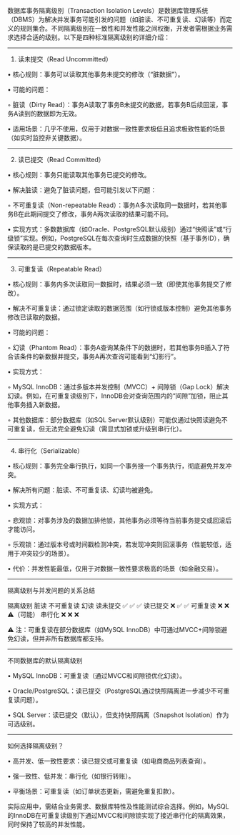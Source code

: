 数据库事务隔离级别（Transaction Isolation Levels）是数据库管理系统（DBMS）为解决并发事务可能引发的问题（如脏读、不可重复读、幻读等）而定义的规则集合。不同隔离级别在一致性和并发性能之间权衡，开发者需根据业务需求选择合适的级别。以下是四种标准隔离级别的详细介绍：


------

1. 读未提交（Read Uncommitted）

• 核心规则：事务可以读取其他事务未提交的修改（“脏数据”）。

• 可能的问题：

  ◦ 脏读（Dirty Read）：事务A读取了事务B未提交的数据，若事务B后续回滚，事务A读到的数据即为无效。

• 适用场景：几乎不使用，仅用于对数据一致性要求极低且追求极致性能的场景（如实时监控非关键数据）。


------

2. 读已提交（Read Committed）

• 核心规则：事务只能读取其他事务已提交的修改。

• 解决脏读：避免了脏读问题，但可能引发以下问题：

  ◦ 不可重复读（Non-repeatable Read）：事务A多次读取同一数据时，若其他事务B在此期间提交了修改，事务A两次读取的结果可能不同。

• 实现方式：多数数据库（如Oracle、PostgreSQL默认级别）通过“快照读”或“行级锁”实现。例如，PostgreSQL在每次查询时生成数据的快照（基于事务ID），确保读取的是已提交的数据版本。


------

3. 可重复读（Repeatable Read）

• 核心规则：事务内多次读取同一数据时，结果必须一致（即使其他事务提交了修改）。

• 解决不可重复读：通过锁定读取的数据范围（如行锁或版本控制）避免其他事务修改已读取的数据。

• 可能的问题：

  ◦ 幻读（Phantom Read）：事务A查询某条件下的数据时，若其他事务B插入了符合该条件的新数据并提交，事务A再次查询可能看到“幻影行”。

• 实现方式：

  ◦ MySQL InnoDB：通过多版本并发控制（MVCC）+ 间隙锁（Gap Lock）解决幻读。例如，在可重复读级别下，InnoDB会对查询范围内的“间隙”加锁，阻止其他事务插入新数据。

  ◦ 其他数据库：部分数据库（如SQL Server默认级别）可能仅通过快照读避免不可重复读，但无法完全避免幻读（需显式加锁或升级到串行化）。


------

4. 串行化（Serializable）

• 核心规则：事务完全串行执行，如同一个事务接一个事务执行，彻底避免并发冲突。

• 解决所有问题：脏读、不可重复读、幻读均被避免。

• 实现方式：

  ◦ 悲观锁：对事务涉及的数据加排他锁，其他事务必须等待当前事务提交或回滚后才能访问。

  ◦ 乐观锁：通过版本号或时间戳检测冲突，若发现冲突则回滚事务（性能较低，适用于冲突较少的场景）。

• 代价：并发性能最低，仅用于对数据一致性要求极高的场景（如金融交易）。


------

隔离级别与并发问题的关系总结

隔离级别	脏读	不可重复读	幻读
读未提交	✅	✅	✅
读已提交	❌	✅	✅
可重复读	❌	❌	⚠️（可能）
串行化	❌	❌	❌

⚠️ 注：可重复读在部分数据库（如MySQL InnoDB）中可通过MVCC+间隙锁避免幻读，但并非所有数据库都支持。


------

不同数据库的默认隔离级别

• MySQL InnoDB：可重复读（通过MVCC和间隙锁优化幻读）。

• Oracle/PostgreSQL：读已提交（PostgreSQL通过快照隔离进一步减少不可重复读问题）。

• SQL Server：读已提交（默认），但支持快照隔离（Snapshot Isolation）作为可选级别。


------

如何选择隔离级别？

• 高并发、低一致性要求：读已提交或可重复读（如电商商品列表查询）。

• 强一致性、低并发：串行化（如银行转账）。

• 平衡场景：可重复读（如订单状态更新，需避免重复扣款）。

实际应用中，需结合业务需求、数据库特性及性能测试综合选择。例如，MySQL的InnoDB在可重复读级别下通过MVCC和间隙锁实现了接近串行化的隔离效果，同时保持了较高的并发性能。